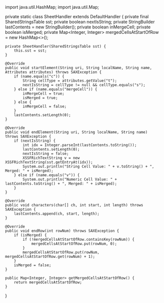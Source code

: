 import java.util.HashMap;
import java.util.Map;

private static class SheetHandler extends DefaultHandler {
    private final SharedStringsTable sst;
    private boolean nextIsString;
    private StringBuilder lastContents = new StringBuilder();
    private boolean inMergeCell;
    private boolean isMerged;
    private Map<Integer, Integer> mergedCellsAtStartOfRow = new HashMap<>();

    private SheetHandler(SharedStringsTable sst) {
        this.sst = sst;
    }

    @Override
    public void startElement(String uri, String localName, String name, Attributes attributes) throws SAXException {
        if (name.equals("c")) {
            String cellType = attributes.getValue("t");
            nextIsString = cellType != null && cellType.equals("s");
        } else if (name.equals("mergeCell")) {
            inMergeCell = true;
            isMerged = true;
        } else {
            inMergeCell = false;
        }
        lastContents.setLength(0);
    }

    @Override
    public void endElement(String uri, String localName, String name) throws SAXException {
        if (nextIsString) {
            int idx = Integer.parseInt(lastContents.toString());
            lastContents.setLength(0);
            nextIsString = false;
            XSSFRichTextString v = new XSSFRichTextString(sst.getEntryAt(idx));
            System.out.println("String Cell Value: " + v.toString() + ", Merged: " + isMerged);
        } else if (name.equals("v")) {
            System.out.println("Numeric Cell Value: " + lastContents.toString() + ", Merged: " + isMerged);
        }
    }

    @Override
    public void characters(char[] ch, int start, int length) throws SAXException {
        lastContents.append(ch, start, length);
    }

    @Override
    public void endRow(int rowNum) throws SAXException {
        if (isMerged) {
            if (!mergedCellsAtStartOfRow.containsKey(rowNum)) {
                mergedCellsAtStartOfRow.put(rowNum, 0);
            }
            mergedCellsAtStartOfRow.put(rowNum, mergedCellsAtStartOfRow.get(rowNum) + 1);
        }
        isMerged = false;
    }

    public Map<Integer, Integer> getMergedCellsAtStartOfRow() {
        return mergedCellsAtStartOfRow;
    }
}
